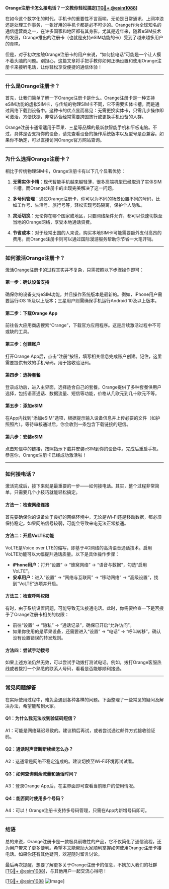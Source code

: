 **Orange注册卡怎么接电话？一文教你轻松搞定[[TG💪+ @esim1088](https://t.me/s/esim1088)]**

在如今这个数字化的时代，手机卡的重要性不言而喻。无论是日常通讯、上网冲浪还是处理工作事务，一张好用的手机卡都是必不可少的。Orange作为全球知名的通信运营商之一，在许多国家和地区都有其身影。尤其是近年来，随着eSIM技术的发展，Orange推出的注册卡（也就是支持eSIM功能的卡）受到了越来越多用户的青睐。

但是，对于初次接触Orange注册卡的用户来说，“如何接电话”可能是一个让人摸不着头脑的问题。别担心，这篇文章将手把手教你如何正确设置和使用Orange注册卡来接听电话，让你轻松享受便捷的通信体验！

---

### **什么是Orange注册卡？**

首先，让我们简单了解一下Orange注册卡是什么。Orange注册卡是一种支持eSIM功能的虚拟SIM卡，与传统的物理SIM卡不同，它不需要实体卡槽，而是通过网络下载到设备中。这种卡的优点显而易见：无需更换实体卡，只需几步操作即可激活，方便快捷，非常适合经常需要跨国旅行或更换手机设备的人群。

Orange注册卡通常适用于苹果、三星等品牌的最新款智能手机和平板电脑。不过，具体是否支持你的设备，请先查看设备的操作系统版本以及型号是否兼容。如果你不确定，可以直接访问Orange官方网站查询。

---

### **为什么选择Orange注册卡？**

相比于传统物理SIM卡，Orange注册卡有以下几个显著优势：

1. **无需实体卡槽**：现代智能手机越来越轻薄，很多高端机型已经取消了实体SIM卡槽。而Orange注册卡的出现完美解决了这一问题。
   
2. **多号码管理**：通过Orange注册卡，你可以为不同的场景设置不同的号码，比如工作号、生活号、旅行号等，轻松实现号码隔离，保护个人隐私。

3. **灵活切换**：无论你在哪个国家或地区，只要网络条件允许，都可以快速切换至当地的Orange网络，享受本地通话资费。

4. **节省成本**：对于经常出国的人来说，购买本地SIM卡可能需要额外支付高昂的费用。而Orange注册卡则可以通过国际漫游服务帮助你节省一大笔开销。

---

### **如何激活Orange注册卡？**

激活Orange注册卡的过程其实并不复杂，只需按照以下步骤操作即可：

#### **第一步：确认设备支持**
确保你的设备支持eSIM功能，并且操作系统版本是最新的。例如，iPhone用户需要运行iOS 15及以上版本；三星用户则需确保手机运行Android 10及以上版本。

#### **第二步：下载Orange App**
前往各大应用商店搜索“Orange”，下载官方应用程序。这是后续激活过程中不可或缺的工具。

#### **第三步：创建账户**
打开Orange App后，点击“注册”按钮，填写相关信息完成账户创建。记住，这里需要提供有效的手机号码，用于接收验证码。

#### **第四步：选择套餐**
登录成功后，进入主界面，选择适合自己的套餐。Orange提供了多种套餐供用户选择，包括语音通话、数据流量、短信等功能，价格从几欧元到几十欧元不等。

#### **第五步：添加eSIM**
在App内找到“添加eSIM”选项，根据提示输入设备信息并上传必要的文件（如护照照片）。等待审核通过后，你会收到一条包含下载链接的短信。

#### **第六步：安装eSIM**
点击短信中的链接，按照指示下载并安装eSIM到你的设备中。完成后重启手机，恭喜你，Orange注册卡已经成功激活啦！

---

### **如何接电话？**

激活完成后，接下来就是最重要的一步——如何接电话。其实，整个过程非常简单，只需要几个小技巧就能轻松搞定。

#### **方法一：检查网络连接**
首先要确保你的设备处于良好的网络环境中，无论是Wi-Fi还是移动数据，都必须保持稳定。如果网络信号较弱，可能会导致来电无法正常接通。

#### **方法二：开启VoLTE功能**
VoLTE是Voice over LTE的缩写，即基于4G网络的高清语音通话技术。启用VoLTE功能可以大幅提升通话质量。以下是具体操作步骤：
- **iPhone用户**：打开“设置” -> “蜂窝网络” -> “语音与数据”，勾选“启用VoLTE”。
- **安卓用户**：进入“设置” -> “网络与互联网” -> “移动网络” -> “高级设置”，找到“VoLTE”选项并开启。

#### **方法三：检查呼叫权限**
有时，由于系统设置问题，可能导致无法接通电话。此时，你需要检查一下是否授予了Orange注册卡相关的权限：
- 前往“设置” -> “隐私” -> “通话记录”，确保已开启“允许访问”。
- 如果你使用的是苹果设备，还需要进入“设置” -> “电话” -> “呼叫转移”，确认没有设置错误的转发规则。

#### **方法四：尝试手动拨号**
如果上述方法仍然无效，可以尝试手动拨打测试电话。例如，拨打Orange客服热线或者拨打一个熟悉的联系人号码，看看是否能够顺利接通。

---

### **常见问题解答**

在实际使用过程中，难免会遇到各种各样的问题。下面整理了一些常见的疑问及解决办法，希望能帮到大家。

#### **Q1：为什么我无法收到验证码短信？**
A1：可能是网络延迟导致的。建议稍后再试，或者尝试通过邮件方式接收验证码。

#### **Q2：通话时声音断断续续怎么办？**
A2：这通常是网络不稳定造成的。建议切换至Wi-Fi环境再试试看。

#### **Q3：如何查询剩余流量和通话时间？**
A3：登录Orange App后，在主界面即可查看当前账户的使用情况。

#### **Q4：能否同时使用多个号码？**
A4：可以！Orange注册卡支持多号码管理，只需在App内新增号码即可。

---

### **结语**

总的来说，Orange注册卡是一款极具前瞻性的产品，它不仅简化了通信流程，还为用户带来了更多便利。希望本文能帮助大家顺利掌握如何使用Orange注册卡接电话。如果你还有其他疑问，欢迎随时留言讨论。

最后再次提醒，想要了解更多关于Orange注册卡的信息，不妨加入我们的社群[[TG💪+ @esim1088](https://t.me/s/esim1088)]，与其他用户一起交流心得吧！

[[TG💪+ @esim1088](https://t.me/s/esim1088) ![Image](https://i.postimg.cc/4NQfJmqS/Snipaste-2025-05-13-00-14-12.png)]